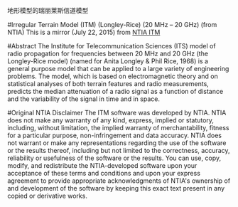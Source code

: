 地形模型的瑞丽莱斯信道模型


#Irregular Terrain Model (ITM) (Longley-Rice) (20 MHz – 20 GHz) (from NTIA)
This is a mirror (July 22, 2015) from [NTIA ITM](http://www.its.bldrdoc.gov/resources/radio-propagation-software/itm/itm.aspx)

#Abstract
The Institute for Telecommunication Sciences (ITS) model of radio propagation for frequencies between 20 MHz and 20 GHz (the Longley-Rice model) (named for Anita Longley & Phil Rice, 1968) is a general purpose model that can be applied to a large variety of engineering problems. The model, which is based on electromagnetic theory and on statistical analyses of both terrain features and radio measurements, predicts the median attenuation of a radio signal as a function of distance and the variability of the signal in time and in space.

#Original NTIA Disclaimer
The ITM software was developed by NTIA. NTIA does not make any warranty of any kind, express, implied or statutory, including, without limitation, the implied warranty of merchantability, fitness for a particular purpose, non-infringement and data accuracy. NTIA does not warrant or make any representations regarding the use of the software or the results thereof, including but not limited to the correctness, accuracy, reliability or usefulness of the software or the results. You can use, copy, modify, and redistribute the NTIA-developed software upon your acceptance of these terms and conditions and upon your express agreement to provide appropriate acknowledgments of NTIA's ownership of and development of the software by keeping this exact text present in any copied or derivative works.

